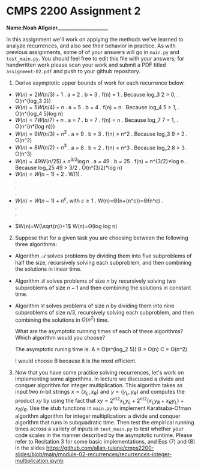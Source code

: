 # CMPS 2200 Assignment 2

**Name:**__Noah Allgaier_______________________

In this assignment we'll work on applying the methods we've learned to analyze recurrences, and also see their behavior
in practice. As with previous
assignments, some of of your answers will go in `main.py` and `test_main.py`. You
should feel free to edit this file with your answers; for handwritten
work please scan your work and submit a PDF titled `assignment-02.pdf`
and push to your github repository.


1. Derive asymptotic upper bounds of work for each recurrence below.
  * $W(n)=2W(n/3)+1$
.  a = 2
.  b = 3
.  f(n) = 1
.  Because log_3 2 > 0, 
.  O(n^{log_3 2})
  * $W(n)=5W(n/4)+n$
.  a = 5
.  b = 4 
.  f(n) = n
.  Because log_4 5 > 1,
.  O(n^{log_4 5}log n)
  * $W(n)=7W(n/7)+n$
.  a = 7
.  b = 7
.  f(n) = n
.  Because log_7 7 = 1,
.  O(n^{n*(log n)})
  * $W(n)=9W(n/3)+n^2$
.  a = 9
.  b = 3 
.  f(n) = n^2
.  Because log_3 9 > 2 
.  O(n^2)
  * $W(n)=8W(n/2)+n^3$
.  a = 8
.  b = 2
.  f(n) = n^3
.  Because log_2 8 > 3
.  O(n^3)
  * $W(n)=49W(n/25)+n^{3/2}\log n$
.  a = 49 
.  b = 25
.  f(n) = n^{3/2}*log n
.  Because log_25 49 > 3/2
.  O(n^(3/2)*log n)
  * $W(n)=W(n-1)+2$
.  W(1)
.  
.  
.  
.  
  * $W(n)= W(n-1)+n^c$, with $c\geq 1$
.  W(n)=Θ(n+(n^c))=Θ(n^c)
.  
.  
.  
.  
  * $W(n)=W(\sqrt{n})+1$
  W(n)=Θ(log log n)


2. Suppose that for a given task you are choosing between the following three algorithms:

  * Algorithm $\mathcal{A}$ solves problems by dividing them into
      five subproblems of half the size, recursively solving each
      subproblem, and then combining the solutions in linear time.
    
  * Algorithm $\mathcal{B}$ solves problems of size $n$ by
      recursively solving two subproblems of size $n-1$ and then
      combining the solutions in constant time.
    
  * Algorithm $\mathcal{C}$ solves problems of size $n$ by dividing
      them into nine subproblems of size $n/3$, recursively solving
      each subproblem, and then combining the solutions in $O(n^2)$
      time.

    What are the asymptotic running times of each of these algorithms?
    Which algorithm would you choose?
    
    The asymptotic runing time is:
    A = O(n^(log_2 5))
    B = O(n)
    C = O(n^2)

    I would choose B because it is the most efficient.


3. Now that you have some practice solving recurrences, let's work on
  implementing some algorithms. In lecture we discussed a divide and
  conquer algorithm for integer multiplication. This algorithm takes
  as input two $n$-bit strings $x = \langle x_L, x_R\rangle$ and
  $y=\langle y_L, y_R\rangle$ and computes the product $xy$ by using
  the fact that $xy = 2^{n/2}x_Ly_L + 2^{n/2}(x_Ly_R+x_Ry_L) +
  x_Ry_R.$ Use the
  stub functions in `main.py` to implement Karatsaba-Ofman algorithm algorithm for integer
  multiplication: a divide and conquer algorithm that runs in
  subquadratic time. Then test the empirical running times across a
  variety of inputs in `test_main.py` to test whether your code scales in the manner
  described by the asymptotic runtime. Please refer to Recitation 3 for some basic implementations, and Eqs (7) and (8) in the slides https://github.com/allan-tulane/cmps2200-slides/blob/main/module-02-recurrences/recurrences-integer-multiplication.ipynb
 
 
 


